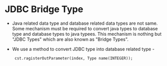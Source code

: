 # JDBC Bridge Type
- Java related data type and database related data types are not same. Some mechanism must be required to convert java types to database type and database types to java typees. This mechanism is nothing but "JDBC Types" which are also known as "Bridge Types".
- We use a method to convert JDBC type into database related type -

       cst.ragisterOutParameter(index, Type name(INTEGER));
